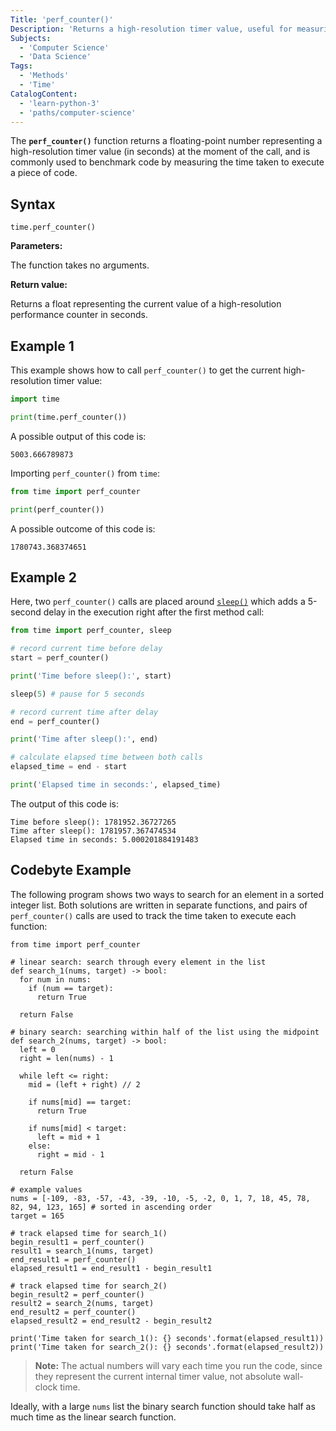 ```yaml
---
Title: 'perf_counter()'
Description: 'Returns a high-resolution timer value, useful for measuring short durations, including time elapsed during sleep.'
Subjects:
  - 'Computer Science'
  - 'Data Science'
Tags:
  - 'Methods'
  - 'Time'
CatalogContent:
  - 'learn-python-3'
  - 'paths/computer-science'
---
```


The **`perf_counter()`** function returns a floating-point number representing a high-resolution timer value (in seconds) at the moment of the call, and is commonly used to benchmark code by measuring the time taken to execute a piece of code.

## Syntax

```pseudo
time.perf_counter()
```

**Parameters:**

The function takes no arguments.

**Return value:**

Returns a float representing the current value of a high-resolution performance counter in seconds.

## Example 1

This example shows how to call `perf_counter()` to get the current high-resolution timer value:

```py
import time

print(time.perf_counter())
```

A possible output of this code is:

```shell
5003.666789873
```

Importing `perf_counter()` from `time`:

```py
from time import perf_counter

print(perf_counter())
```

A possible outcome of this code is:

```shell
1780743.368374651
```

## Example 2

Here, two `perf_counter()` calls are placed around [`sleep()`](https://www.codecademy.com/resources/docs/python/time-module/sleep) which adds a 5-second delay in the execution right after the first method call:

```py
from time import perf_counter, sleep

# record current time before delay
start = perf_counter()

print('Time before sleep():', start)

sleep(5) # pause for 5 seconds

# record current time after delay
end = perf_counter()

print('Time after sleep():', end)

# calculate elapsed time between both calls
elapsed_time = end - start

print('Elapsed time in seconds:', elapsed_time)
```

The output of this code is:

```shell
Time before sleep(): 1781952.36727265
Time after sleep(): 1781957.367474534
Elapsed time in seconds: 5.000201884191483
```

## Codebyte Example

The following program shows two ways to search for an element in a sorted integer list. Both solutions are written in separate functions, and pairs of `perf_counter()` calls are used to track the time taken to execute each function:

```codebyte/python
from time import perf_counter

# linear search: search through every element in the list
def search_1(nums, target) -> bool:
  for num in nums:
    if (num == target):
      return True

  return False

# binary search: searching within half of the list using the midpoint
def search_2(nums, target) -> bool:
  left = 0
  right = len(nums) - 1

  while left <= right:
    mid = (left + right) // 2

    if nums[mid] == target:
      return True

    if nums[mid] < target:
      left = mid + 1
    else:
      right = mid - 1

  return False

# example values
nums = [-109, -83, -57, -43, -39, -10, -5, -2, 0, 1, 7, 18, 45, 78, 82, 94, 123, 165] # sorted in ascending order
target = 165

# track elapsed time for search_1()
begin_result1 = perf_counter()
result1 = search_1(nums, target)
end_result1 = perf_counter()
elapsed_result1 = end_result1 - begin_result1

# track elapsed time for search_2()
begin_result2 = perf_counter()
result2 = search_2(nums, target)
end_result2 = perf_counter()
elapsed_result2 = end_result2 - begin_result2

print('Time taken for search_1(): {} seconds'.format(elapsed_result1))
print('Time taken for search_2(): {} seconds'.format(elapsed_result2))
```

> **Note:** The actual numbers will vary each time you run the code, since they represent the current internal timer value, not absolute wall-clock time.

Ideally, with a large `nums` list the binary search function should take half as much time as the linear search function.
